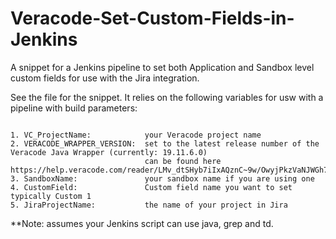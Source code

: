 # Veracode-Set-Custom-Fields-in-Jenkins
A snippet for a Jenkins pipeline to set both Application and Sandbox level custom fields for use with the Jira integration.

See the file for the snippet.  It relies on the following variables for usw with a pipeline with build parameters:
<pre><code>
1. VC_ProjectName:            your Veracode project name
2. VERACODE_WRAPPER_VERSION:  set to the latest release number of the Veracode Java Wrapper (currently: 19.11.6.0) 
                              can be found here https://help.veracode.com/reader/LMv_dtSHyb7iIxAQznC~9w/OwyjPkzVaNJWGh7IPPF1OQ
3. SandboxName:               your sandbox name if you are using one
4. CustomField:               Custom field name you want to set typically Custom 1
5. JiraProjectName:           the name of your project in Jira
</pre></code>

**Note: assumes your Jenkins script can use java, grep and td.
